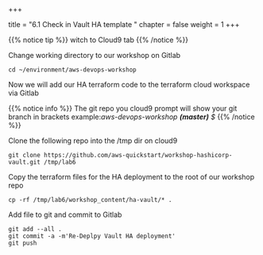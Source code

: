 +++

title = "6.1 Check in Vault HA template "
chapter = false
weight = 1
+++


{{% notice tip %}}
witch to Cloud9 tab
{{% /notice %}}

Change working directory to our workshop on Gitlab 
```
cd ~/environment/aws-devops-workshop
```

Now we will add our HA terraform code to the terraform cloud workspace via Gitlab


{{% notice info %}}
The git repo you cloud9 prompt will show your git branch in brackets 
example:*aws-devops-workshop __(master)__ $*
{{% /notice %}}

Clone the following repo into the /tmp dir on cloud9

```
git clone https://github.com/aws-quickstart/workshop-hashicorp-vault.git /tmp/lab6
```

Copy the terraform files for the HA deployment to the root of our workshop repo

```
cp -rf /tmp/lab6/workshop_content/ha-vault/* .
```

Add file to git and commit to Gitlab

```
git add --all .
git commit -a -m'Re-Deplpy Vault HA deployment'
git push 
```



